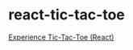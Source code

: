 # react-tic-tac-toe

[Experience Tic-Tac-Toe (React)](http://courses.ics.hawaii.edu/ics314s25/morea/react/experience-react-tic-tac-toe.html) 

